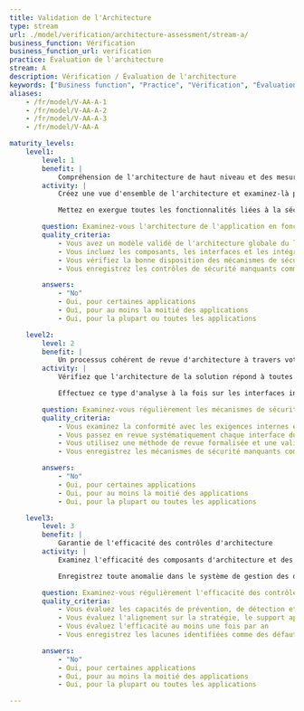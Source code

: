```yaml
---
title: Validation de l'Architecture
type: stream
url: ./model/verification/architecture-assessment/stream-a/
business_function: Vérification
business_function_url: verification
practice: Évaluation de l'architecture
stream: A
description: Vérification / Évaluation de l'architecture
keywords: ["Business function", "Practice", "Vérification", "Évaluation de l'architecture"]
aliases:
    - /fr/model/V-AA-A-1
    - /fr/model/V-AA-A-2
    - /fr/model/V-AA-A-3
    - /fr/model/V-AA-A

maturity_levels:
    level1:
        level: 1
        benefit: |
            Compréhension de l'architecture de haut niveau et des mesures de sécurité adaptées
        activity: |
            Créez une vue d'ensemble de l'architecture et examinez-là pour vérifier la bonne présence de mécanismes de sécurité généraux tels que l'authentification, la gestion des autorisations, des utilisateurs et des droits, la communication sécurisée, la protection des données, la gestion des clés et la gestion des journaux. Considérez également le soutien à la protection de la vie privée. Faites cela en utilisant les artefacts du projet tels que des documents d'architecture ou de conception, ou des entrevues avec les représentants du client et le personnel technique. Pensez également aux composants d'infrastructure - ce sont tous les systèmes, composants et bibliothèques (y compris les SDKs) qui ne sont pas spécifiques à l'application mais fournissent un support direct à l'utilisation ou à la gestion de l'application au sein de l'organisation.

            Mettez en exergue toutes les fonctionnalités liées à la sécurité dans l'architecture et validez sa pertinence. Faites cela de manière ad hoc, du point de vue des utilisateurs anonymes, des utilisateurs authentifiés et des rôles spécifiques à l'application.

        question: Examinez-vous l'architecture de l'application en fonction des principaux objectifs de sécurité de manière ponctuelle ?
        quality_criteria:
            - Vous avez un modèle validé de l'architecture globale du logiciel
            - Vous incluez les composants, les interfaces et les intégrations dans le modèle d'architecture
            - Vous vérifiez la bonne disposition des mécanismes de sécurité généraux
            - Vous enregistrez les contrôles de sécurité manquants comme des défauts

        answers:
            - "No"
            - Oui, pour certaines applications
            - Oui, pour au moins la moitié des applications
            - Oui, pour la plupart ou toutes les applications

    level2:
        level: 2
        benefit: |
            Un processus cohérent de revue d'architecture à travers votre organisation
        activity: |
            Vérifiez que l'architecture de la solution répond à toutes les exigences de sécurité et de conformité identifiées. Pour chaque interface de l'application, itérez à travers la liste des exigences de sécurité et de conformité et analysez l'architecture pour valider leur bonne disposition. Effectuez également une analyse interactive ou une analyse du flux de données pour vous assurer que les exigences sont traitées de manière adéquate à travers les différents composants. Détaillez l'analyse jusqu'à montrer les caractéristiques de conception qui répondent à chaque exigence.

            Effectuez ce type d'analyse à la fois sur les interfaces internes, par exemple entre les composants, ainsi que sur les interfaces externes, par exemple celles faisant partie de la surface d'attaque. Identifiez et validez également les décisions de conception importantes prises dans le cadre du travail d'architecture, en particulier lorsqu'elles s'écartent des solutions de sécurité partagées disponibles au sein de l'organisation. Enfin, mettez à jour les résultats en fonction des modifications apportées pendant le cycle de développement et prenez note de toutes les exigences qui ne sont pas clairement identifiées au niveau de la conception comme ayant été traitées.

        question: Examinez-vous régulièrement les mécanismes de sécurité de votre architecture?
        quality_criteria:
            - Vous examinez la conformité avec les exigences internes et externes
            - Vous passez en revue systématiquement chaque interface du système
            - Vous utilisez une méthode de revue formalisée et une validation structurée
            - Vous enregistrez les mécanismes de sécurité manquants comme des défauts

        answers:
            - "No"
            - Oui, pour certaines applications
            - Oui, pour au moins la moitié des applications
            - Oui, pour la plupart ou toutes les applications

    level3:
        level: 3
        benefit: |
            Garantie de l'efficacité des contrôles d'architecture
        activity: |
            Examinez l'efficacité des composants d'architecture et des mécanismes de sécurité qu'ils fournissent en termes d'alignement sur la stratégie globale de l'organisation et examinez attentivement le degré de disponibilité, de passage à l'échelle et de professionnalisme des solutions de sécurité choisies. Tandis que certains choix tactiques pour une application donnée peuvent avoir un sens dans des contextes spécifiques, Il est important de garder l'œil ouvert sur la situation générale et de garantir la pérennité de la solution conçue.

            Enregistrez toute anomalie dans le système de gestion des défauts pour contribuer à de futures améliorations de l'architecture.

        question: Examinez-vous régulièrement l'efficacité des contrôles de sécurité?
        quality_criteria:
            - Vous évaluez les capacités de prévention, de détection et de réponse des contrôles de sécurité
            - Vous évaluez l'alignement sur la stratégie, le support approprié et la capacité de mise à l'échelle des contrôles de sécurité
            - Vous évaluez l'efficacité au moins une fois par an
            - Vous enregistrez les lacunes identifiées comme des défauts

        answers:
            - "No"
            - Oui, pour certaines applications
            - Oui, pour au moins la moitié des applications
            - Oui, pour la plupart ou toutes les applications

---
```

